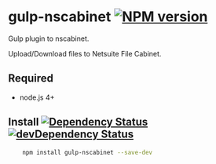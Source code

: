 # gulp-nscabinet [![NPM version][npm-image]][npm-url]

Gulp plugin to nscabinet.

Upload/Download files to Netsuite File Cabinet.

## Required
 * node.js 4+

## Install [![Dependency Status][david-image]][david-url] [![devDependency Status][david-image-dev]][david-url-dev]
```bash
    npm install gulp-nscabinet --save-dev
```

[npm-url]: https://npmjs.org/package/gulp-nscabinet
[npm-image]: http://img.shields.io/npm/v/gulp-nscabinet.svg

[david-url]: https://david-dm.org/suiteplus/gulp-nscabinet
[david-image]: https://david-dm.org/suiteplus/gulp-nscabinet.svg

[david-url-dev]: https://david-dm.org/suiteplus/gulp-nscabinet#info=devDependencies
[david-image-dev]: https://david-dm.org/suiteplus/gulp-nscabinet/dev-status.svg